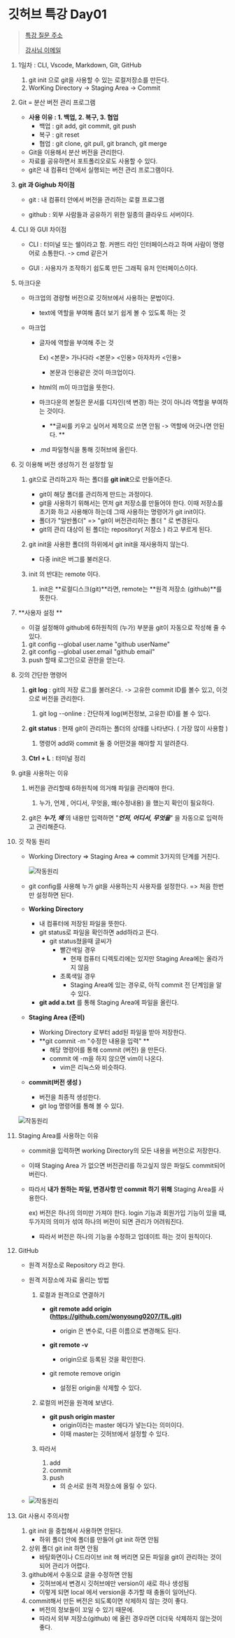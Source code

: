 # 깃허브 특강 Day01

> [특강 질문 주소](https://hphk.notion.site/hphk/Git-22-04-07-22-04-08-AI-14-83024d717d9b41a7b76636858f95a21b)
>
> [강사님 이메일](kyle@hphk.kr)
>
> 

1.  1일차 : CLI, Vscode, Markdown, GIt, GitHub

    1. git init 으로 git을 사용할 수 있는 로컬저장소를 만든다.
    2. WorKing Directory -> Staging Area -> Commit

2.  Git = 분산 버전 관리 프로그램

    - **사용 이유 : 1. 백업, 2. 복구, 3. 협업**
      - 백업 : git add, git commit, git push
      - 복구 : git reset
      - 협업 : git clone, git pull, git branch, git merge
    - Git을 이용해서 분산 버전을 관리한다.
    - 자료를 공유하면서 포트폴리오로도 사용할 수 있다.
    - git은 내 컴퓨터 안에서 실행되는 버전 관리 프로그램이다.

3.  **git 과 Gighub 차이점**

    - git : 내 컴퓨터 안에서 버전을 관리하는 로컬 프로그램

    - github : 외부 사람들과 공유하기 위한 일종의 클라우드 서버이다.

4.  CLI 와 GUI 차이점

    - CLI : 터미널 또는 쉘이라고 함. 커맨드 라인 인터페이스라고 하며 사람이 명령어로 소통한다. -> cmd 같은거

    - GUI : 사용자가 조작하기 쉽도록 만든 그래픽 유저 인터페이스이다.

5.  마크다운

    - 마크업의 경량형 버전으로 깃허브에서 사용하는 문법이다.

      - text에 역할을 부여해 좀더 보기 쉽게 볼 수 있도록 하는 것

    - 마크업

      - 글자에 역할을 부여해 주는 것

        Ex) <본문> 가나다라 <본문> <인용> 아자차카 <인용>

        - 본문과 인용같은 것이 마크업이다.

      - html의 m이 마크업을 뜻한다.

      - 마크다운의 본질은 문서를 디자인(색 변경) 하는 것이 아니라 역할을 부여하는 것이다.

        - **글씨를 키우고 싶어서 제목으로 쓰면 안됨 -> 역할에 어긋나면 안된다. **

      - .md 파일형식을 통해 깃허브에 올린다.

6.  깃 이용해 버전 생성하기 전 설정할 일

    1. git으로 관리하고자 하는 폴더를 **git init**으로 만들어준다.

       - git이 해당 폴더를 관리하게 만드는 과정이다.
       - git을 사용하기 위해서는 먼저 git 저장소를 만들어야 한다. 이때 저장소를 초기화 하고 사용해야 하는데 그때 사용하는 명령어가 git init이다.
       - 폴더가 "일반폴더" => "git이 버전관리하는 폴더 " 로 변경된다.
       - git의 관리 대상이 된 폴더는 repository( 저장소 ) 라고 부르게 된다.

    2. git init을 사용한 폴더의 하위에서 git init을 재사용하지 않는다.

       - 다중 init은 버그를 불러온다.

    3. init 의 반대는 remote 이다.

       1. init은 **로컬디스크(git)**라면, remote는 **원격 저장소 (github)**를 뜻한다.

7.  **사용자 설정 **

    + 이걸 설정해야 github에 6하원칙의  (누가) 부분을 git이 자동으로 작성해 줄 수 있다. 

    1.  git config --global user.name "github userName"
    2.  git config --global user.email "github email"
    3.  push 할때 로그인으로 권한을 얻는다. 

8.  깃의 간단한 명령어

    1. **git log** : git의 저장 로그를 불러온다. -> 고유한 commit ID를 볼수 있고, 이것으로 버전을 관리한다.
       1. git log --online : 간단하게 log(버전정보, 고유한 ID)를 볼 수 있다.
       
    2. **git status** : 현재 git이 관리하는 폴더의 상태를 나타낸다. ( 가장 많이 사용함 )

       1. 명령어 add와 commit 둘 중 어떤것을 해야할 지 알려준다.

    3. **Ctrl + L** : 터미널 정리

9.  git을 사용하는 이유

    1. 버전을 관리할때 6하원칙에 의거해 파일을 관리해야 한다.

       1. 누가, 언제 , 어디서, 무엇을, 왜(수정내용) 을 했는지 확인이 필요하다.

    2. git은 **_누가, 왜_** 의 내용만 입력하면 "**_언저, 어디서, 무엇을_**" 을 자동으로 입력하고 관리해준다.

10.  깃 작동 원리

     - Working Directory => Staging Area => commit 3가지의 단계를 거친다.

       ![작동원리](./images/git_add_commit.png)

     - git config를 사용해 누가 git을 사용하는지 사용자를 설정한다. => 처음 한번만 설정하면 된다.

     - **Working Directory**

       - 내 컴퓨터에 저장된 파일을 뜻한다.
       - git status로 파일을 확인하면 add하라고 뜬다.
         - git status쳤을때 글씨가 
           - 빨간색일 경우 
             - 현재 컴퓨터 디렉토리에는 있지만 Staging Area에는 올라가지 않음 
           - 초록색일 경우 
             - Staging Area에 있는 경우로, 아직 commit 전 단계임을 알 수 있다.  
       - **git add a.txt** 를 통해 Staging Area에 파일을 올린다.

     - **Staging Area (준비)**

       - Working Directory 로부터 add된 파일을 받아 저장한다.
       - **git commit -m "수정한 내용을 입력" **
         - 해당 명령어를 통해 commit (버전) 을 만든다.
         - commit 에 -m을 하지 않으면 vim이 나온다. 
           - vim은 리눅스와 비슷하다. 

     - **commit(버전 생성 )**

       - 버전을 최종적 생성한다.
       - git log 명령어를 통해 볼 수 있다.

     ![작동원리](./images/git_add_commit2.png)

11.  Staging Area를 사용하는 이유

     - commit을 입력하면 working Directory의 모든 내용을 버전으로 저장한다.

     - 이때 Staging Area 가 없으면 버전관리를 하고싶지 않은 파일도 commit되어버린다.

     - 따라서 **내가 원하는 파일, 변경사항 만 commit 하기 위해** Staging Area를 사용한다.

       ex) 버전은 하나의 의미만 가져야 한다. login 기능과 회원가입 기능이 있을 떄, 두가지의 의미가 섞여 하나의 버전이 되면 관리가 어려워진다.

       - 따라서 버전은 하나의 기능을 수정하고 업데이트 하는 것이 원칙이다.

12.  GitHub

     - 원격 저장소로 Repository 라고 한다.

     - 원격 저장소에 자료 올리는 방법

       1.  로컬과 원격으로 연결하기

           - **git remote add origin (https://github.com/wonyoung0207/TIL.git)**
             - origin 은 변수로, 다른 이름으로 변경해도 된다.
             
           - **git remote -v**
             - origin으로 등록된 것을 확인한다.
             
           - git remote remove origin
             - 설정된 origin을 삭제할 수 있다.

       2.  로컬의 버전을 원격에 보낸다.

           - **git push origin master**
             - origin이라는 master 에다가 넣는다는 의미이다.
             - 이때 master는 깃허브에서 설정할 수 있다.

       3.  따라서

           1. add
           2. commit
           3. push
              - 의 순서로 원격 저장소에 올릴 수 있다.
     - ![작동원리](./images/github_push.png)

13.  Git 사용시 주의사항

     1.  git init 을 중첩해서 사용하면 안된다.
         - 하위 폴더 안에 폴더를 만들어 git init 하면 안됨
     2.  상위 폴더 git init 하면 안됨
         - 바탕화면이나 C드라이브 init 해 버리면 모든 파일을 git이 관리하는 것이 되어 관리가 어렵다.
     3.  github에서 수동으로 글을 수정하면 안됨
         - 깃허브에서 변경시 깃허브에만 version이 새로 하나 생성됨
         - 이렇게 되면 local 에서 version을 추가할 때 충돌이 일어난다.
     4.  commit해서 만든 버전은 되도록이면 삭제하지 않는 것이 좋다.
         - 버전의 정보들이 꼬일 수 있기 때문에.
         - 따라서 외부 저장소(github) 에 올린 경우라면 더더욱 삭제하지 않는것이 좋다.
